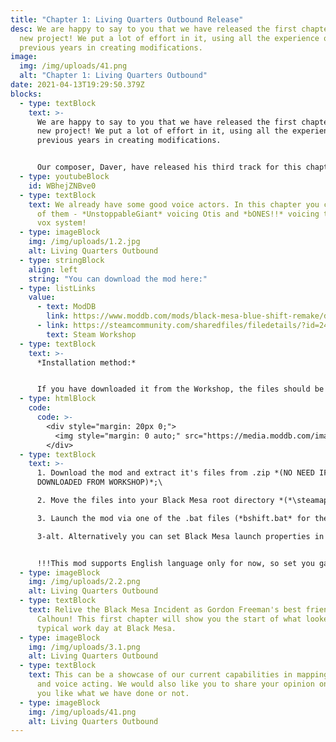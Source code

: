```yaml
---
title: "Chapter 1: Living Quarters Outbound Release"
desc: We are happy to say to you that we have released the first chapter of our
  new project! We put a lot of effort in it, using all the experience of
  previous years in creating modifications.
image:
  img: /img/uploads/41.png
  alt: "Chapter 1: Living Quarters Outbound"
date: 2021-04-13T19:29:50.379Z
blocks:
  - type: textBlock
    text: >-
      We are happy to say to you that we have released the first chapter of our
      new project! We put a lot of effort in it, using all the experience of
      previous years in creating modifications. 


      Our composer, Daver, have released his third track for this chapter on Youtube!
  - type: youtubeBlock
    id: WBhejZNBve0
  - type: textBlock
    text: We already have some good voice actors. In this chapter you can hear some
      of them - *UnstoppableGiant* voicing Otis and *bONES!!* voicing the tram
      vox system!
  - type: imageBlock
    img: /img/uploads/1.2.jpg
    alt: Living Quarters Outbound
  - type: stringBlock
    align: left
    string: "You can download the mod here:"
  - type: listLinks
    value:
      - text: ModDB
        link: https://www.moddb.com/mods/black-mesa-blue-shift-remake/downloads/black-mesa-blue-shift-chapter-1-living-quarters-outbound
      - link: https://steamcommunity.com/sharedfiles/filedetails/?id=2424633574
        text: Steam Workshop
  - type: textBlock
    text: >-
      *Installation method:*


      If you have downloaded it from the Workshop, the files should be there (near the directory where the game located):
  - type: htmlBlock
    code:
      code: >-
        <div style="margin: 20px 0;">
          <img style="margin: 0 auto;" src="https://media.moddb.com/images/members/5/4214/4213492/profile/Screenshot_2021-03-16_110727.png" alt="Directory of the mod" title="Directory of the mod" width="363" height="51">
        </div>
  - type: textBlock
    text: >-
      1. Download the mod and extract it's files from .zip *(NO NEED IF YOU
      DOWNLOADED FROM WORKSHOP)*;\

      2. Move the files into your Black Mesa root directory *(*\steamapps\common\Black Mesa)*, so *"bshift"* folder could be in the same directory as *"bms"* folder;\

      3. Launch the mod via one of the .bat files (*bshift.bat* for the new UI *(RECOMMENDED)*, *bshift_oldUI.bat* for the old UI *(NOT YET READY)*).\

      3-alt. Alternatively you can set Black Mesa launch properties in Steam to "-game bshift" and launch it via Black Mesa Steam shortcut or from Steam itself.


      !!!This mod supports English language only for now, so set you game/Steam to English in order to evade any possible problems!!!
  - type: imageBlock
    img: /img/uploads/2.2.png
    alt: Living Quarters Outbound
  - type: textBlock
    text: Relive the Black Mesa Incident as Gordon Freeman's best friend - Barney
      Calhoun! This first chapter will show you the start of what looked like a
      typical work day at Black Mesa.
  - type: imageBlock
    img: /img/uploads/3.1.png
    alt: Living Quarters Outbound
  - type: textBlock
    text: This can be a showcase of our current capabilities in mapping, soundtrack
      and voice acting. We would also like you to share your opinion on whether
      you like what we have done or not.
  - type: imageBlock
    img: /img/uploads/41.png
    alt: Living Quarters Outbound
---
```

